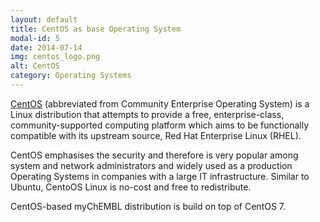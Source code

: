 ```yaml
---
layout: default
title: CentOS as base Operating System
modal-id: 5
date: 2014-07-14
img: centos_logo.png
alt: CentOS
category: Operating Systems
---
```


[CentOS](https://www.centos.org) (abbreviated from Community Enterprise Operating System) is a Linux distribution that attempts to provide a free,
enterprise-class, community-supported computing platform which aims to be functionally compatible with its upstream
source, Red Hat Enterprise Linux (RHEL).

CentOS emphasises the security and therefore is very popular among system and network administrators and widely used
as a production Operating Systems in companies with a large IT infrastructure.
Similar to Ubuntu, CentoOS Linux is no-cost and free to redistribute.

CentOS-based myChEMBL distribution is build on top of CentOS 7.
